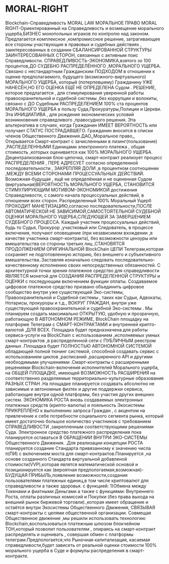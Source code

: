# MORAL-RIGHT
Blockchain-Справедливость
MORAL LAW         МОРАЛЬНОЕ ПРАВО        MORAL RIGHT-Ориентированный на Справедливость и возмещение морального ущерба,БИЗНЕС монопольных играков по контролю над законом.                                                                                                                                          
Предлагается комплексное ,компромиссное решение, затрагивающее все стороны участвующие в правовых и судебных действиях , заинтересованных в создании СБАЛАНСИРОВАННОЙ СТРУКТУРЫ ЗАИНТЕРЕСОВАННЫХ СТОРОН, связанных с активным поис  Справедливости.
СПРАВЕДЛИВОСТЬ-ЭКОНОМИКА,взятого зо 100 процентов,ДО СУДЕБНО РАСПРЕДЕЛЁННОГО ,МОРАЛЬНОГО УЩЕРБА.
Связано с нестандартным Гражданским ПОДХОДОМ  в отношении к оценке предполагаемого, будущего (возможного-виртуального)   МОРАЛЬНОГО УЩЕРБА, который (потерпевшему) Гражданину УЖЕ НАНЕСЁН,НО ЕГО ОЦЕНКА ЕЩЁ НЕ ОПРЕДЕЛЕНА Судом .
РЕШЕНИЕ, которое предлагается , для стимулирования уверенной работы правоохранительной и судебной системы ,без коррупции и волокиты, связано с  ДО Судебным РАСПРЕДЕЛЕНИЕМ 100% ста процентов  МОРАЛЬНОГО УЩЕРБА в пользу  Суда,Прокуратуры,Полиции и Церкви.
Эта ИНИЦИАТИВА , для рождения экономических условий возникновения справедливого ,правосудного решения.
Эта альтернатива в случаях, когда Гражданин   ИМЕЕТ ВЕРОЯТНОСТЬ или получает СТАТУС ПОСТРАДАВШЕГО.
Гражданин вносится в списки членов Общественного Движения.ДАО,,Моральное право,,
Открывается Смарт-контракт с зачисленными в лизинг(пользование) ,РАСПЕДЕЛЕННЫМИ Единицами электронного платежа , общая стоимость ,которых оценивается как 100% МОРАЛЬНОГО УЩЕРБА. Децентрализованная блок-цепочка, смарт-контракт реализует процесс РАСПРЕДЕЛЕНИЯ  ,  ПЕРЕ АДРЕСУЕТ согласно определенной последовательности , ЗАКРЕПЛЯЯ ДОЛИ ,в процентном соотношении ,МЕЖДУ ВСЕМИ СТОРОНАМИ ПРОЦЕССУАЛЬНЫХ ДЕЙСТВИЙ.
Возможная-будущая , ещё не определённая и не оцененная Судом (виртуальная)ВЕРОЯТНОСТЬ МОРАЛЬНОГО УЩЕРБА, СТАНОВИТСЯ СТИМУЛИРУЮЩИМ МОТИВОМ-ЭКОНОМИКОЙ достижения Справедливости, с самого начала процессуальных действий, в отношении всех сторон.
Распределенный 100% Моральный Ущерб ПРОХОДИТ МАНЕТИЗАЦИЮ,согласно последовательности,ПОСЛЕ АВТОМАТИЧЕСКОЙ НЕ ЗАВИСИМОЙ,САМОСТОЯТЕЛЬНОЙ СУДЕБНОЙ ОЦЕНКИ МОРАЛЬНОГО УЩЕРБА,СЛЕДУЮЩЕЙ ЗА ЗАВЕРШЕНИЕМ СУДЕБНОГО ПРОЦЕССА.
Каждый участник процессуальных действий, будь то Судья, Прокурор ,участковый или Следователь, в процессе включения, получают оповещение (при независимом вхождении ,в качестве участника смарт-контракта), без возможности цензуры или вмешательства со стороны третьих лиц ,СТАНОВЯТСЯ ПРОДОЛЖЕНИЕМ ОРИГИНАЛЬНОЙ BlockChain ЦЕПИ Телеграм,которая сохраняет не подготовленную историю, без внешнего и субъективного вмешательства..Заставляя изначально следовать последовательно-качественному исполнению своих непосредственных обязанностей.
С архитектурной точки зрения платежное средство  для справедливости ЯВЛЯЕТСЯ монетой для  СОЗДАНИЯ РАСПРЕДЕЛЕННОЙ СТРУКТУРЫ и ОЦЕНКИ с последующим включением функции оплаты. Создаваемое цифровое платежное средство призвано объединить цифровое сообщество внутри уже существующей Эко-системы, Правоохранительной и Судебной системы , таких как Судьи, Адвокаты, Нотарисы, прокуроры и т.д., ВОКРУГ ГРАЖДАН, внутри уже существующей правоохранительной и судебной Эко-системы .
Мы планируем создать максимально ОТКРЫТУЮ, удобную и прозрачную, работающую В АВТОНОМНОМ РЕЖИМЕ, BlockChain площадку на платформе Телеграм с СМАРТ-КОНТРАКТАМИ и внутренней крипто-валютой ,ДЛЯ ВСЕХ. Площадка будет предназначена для работы сервиса-услуги на BlockChain с использованием ,исполняемых умных смарт-контрактов ,в распределенной сети с ПУБЛИЧНЫМ реестром данных .Площадка будет ПОЛНОСТЬЮ АВТОНОМНОЙ СИСТЕМОЙ обладающей полной тюнинг системой, способной создавать сервис с использованием циклов ,расписаний ,расширенного API и другими необходимыми улучшениями .Смарт-контракты с расширенными решениями Blockchain-включения исполнителей Морального ущерба, на ОБЩЕЙ ПЛОЩАДКЕ, имеющей ВОЗМОЖНОСТЬ РАСШИРЕНИЯ на соответственно разделяемые территориально-культурные образования РАЗНЫХ СТРАН .На площадке планируется создавать абсолютно не зависимые и автономные физтех и другие поддержки сервиса, работающие внутри одной платформы, без участия других внешних систем.
ЭКОНОМИКА РОСТА вновь создаваемых электронных платежных средств (крипто-валюты) и лояльность Экосистемы ПРИКРЕПЛЁНО к выполнению запроса Граждан , с акцентом на привлечение к себе потребности социального сегмента рынка, который имеет достаточно большое количество участников с требованием СПРАВЕДЛИВОСТИ ,закрепленным соответствующими решениями Суда.
Электронное средство платежного распределения пока планируется оставаться В ОБРАЩЕНИИ ВНУТРИ ЭКО-СИСТЕМЫ Общественного Движения.
.Для реализации концепции РОСТА планируется создание Стандарта привязанному к значению числа π(ПИ) с включением моста для смарт-контрактов.Планируется ,на основе созданного Стандарта виртуальной добавленой стоимости(VVP),которая являтся математической основой и позиционируется как (вероятная предпологаемая,возможная)-БУДУЩАЯ ПРИБЫЛЬ,появление возможности,создания пользователями платежных единиц,в том числе криптовалют для справедливости а также здоровья. c функцией: 1)Обмена между Токенами и фиатными Деньгами а также с функциями: Внутреннего Роста, оплаты различных комиссий и Покупки (без права выхода на внешний рынок биржевой торговли).,которая имеет обращение и остаётся внутри Экосистемы Общественного Движения, СВЯЗЫВАЯ смарт-контракты с целями общественной организации.
Совмещая  Общественное движение ,мы  решили использовать технологию Blockchain,воспользоваться   платежным шлюзом блокчейном ТОН,который позволит пользователям  ,  опираясь  на смарт-контракт распределять и оценивать , совершая  обмен  с  платформы телеграм.Предпологается,что Рыночная капитализация, касаемая справедливости,будет зависеть от реальной оценки стоимости 100% морального ущерба в Суде и формулы распределения в смарт-контракте.                   
